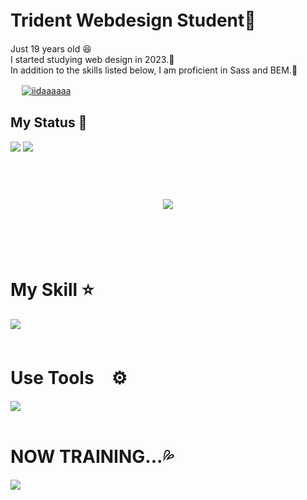 # Trident Webdesign Student🏫　 
<p>
Just 19 years old 😆<br>I started studying web design in 2023.📖<br>
In addition to the skills listed below, I am proficient in Sass and BEM.💪</p> 　

  <a href="https://github.com/iidaaaaaa/iidaaaaaa/">
    <img src="https://komarev.com/ghpvc/?username=iidaaaaaa" alt="iidaaaaaa"  /> 
  </a><!-- --------------------------------- :) ---------------------------------- -->

##  My Status  🔰
  <img src="https://github-readme-stats.vercel.app/api?username=iidaaaaaa&theme=dark&show_icons=true" />
  <img src="https://github-readme-stats.vercel.app/api/top-langs/?username=iidaaaaaa&layout⭐️=compact&theme=ambient_gradient" />
<br><br><br>

<div align="center">
    <h1>
        <img src="https://user-images.githubusercontent.com/74038190/225813708-98b745f2-7d22-48cf-9150-083f1b00d6c9.gif">
    </h1>
  </div>
<br><br><br>

# My Skill ⭐️

<img src="https://skillicons.dev/icons?i=html,css,js,firebase,git,nodejs,wordpress" /> <br /><br />

# Use Tools　⚙️

<img src="https://skillicons.dev/icons?i=figma,codepen,ai,ps,vscode" /> <br /><br />
# NOW TRAINING...💦

<img src="https://skillicons.dev/icons?i=react,nuxt,next,vue,jquery,php,ts,threejs" /> <br /><br />


